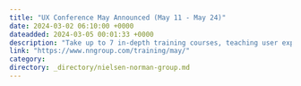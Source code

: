 ```yaml
---
title: "UX Conference May Announced (May 11 - May 24)"
date: 2024-03-02 06:10:00 +0000
dateadded: 2024-03-05 00:01:33 +0000
description: "Take up to 7 in-depth training courses, teaching user experience best practices for successful design. Conference focused on long-lasting skills for UX professionals. May 11 - May 24, 2024."
link: "https://www.nngroup.com/training/may/"
category:
directory: _directory/nielsen-norman-group.md
---
```

